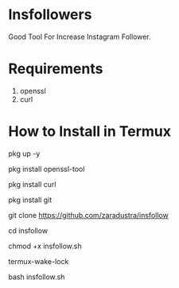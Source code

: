 # Insfollowers
Good Tool For Increase Instagram Follower.

# Requirements
1. openssl
2. curl
# How to Install in Termux

pkg up -y

pkg install openssl-tool

pkg install curl

pkg install git

git clone https://github.com/zaradustra/insfollow

cd insfollow

chmod +x insfollow.sh

termux-wake-lock

bash insfollow.sh
